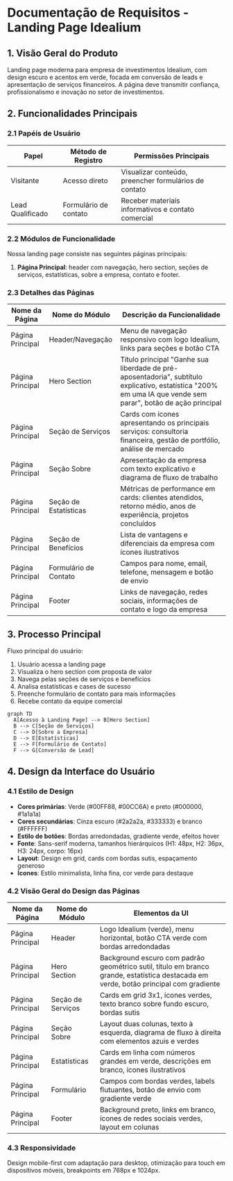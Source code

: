 # Documentação de Requisitos - Landing Page Idealium

## 1. Visão Geral do Produto

Landing page moderna para empresa de investimentos Idealium, com design escuro e acentos em verde, focada em conversão de leads e apresentação de serviços financeiros. A página deve transmitir confiança, profissionalismo e inovação no setor de investimentos.

## 2. Funcionalidades Principais

### 2.1 Papéis de Usuário

| Papel | Método de Registro | Permissões Principais |
|-------|-------------------|----------------------|
| Visitante | Acesso direto | Visualizar conteúdo, preencher formulários de contato |
| Lead Qualificado | Formulário de contato | Receber materiais informativos e contato comercial |

### 2.2 Módulos de Funcionalidade

Nossa landing page consiste nas seguintes páginas principais:
1. **Página Principal**: header com navegação, hero section, seções de serviços, estatísticas, sobre a empresa, contato e footer.

### 2.3 Detalhes das Páginas

| Nome da Página | Nome do Módulo | Descrição da Funcionalidade |
|----------------|----------------|-----------------------------|
| Página Principal | Header/Navegação | Menu de navegação responsivo com logo Idealium, links para seções e botão CTA |
| Página Principal | Hero Section | Título principal "Ganhe sua liberdade de pré-aposentadoria", subtítulo explicativo, estatística "200% em uma IA que vende sem parar", botão de ação principal |
| Página Principal | Seção de Serviços | Cards com ícones apresentando os principais serviços: consultoria financeira, gestão de portfólio, análise de mercado |
| Página Principal | Seção Sobre | Apresentação da empresa com texto explicativo e diagrama de fluxo de trabalho |
| Página Principal | Seção de Estatísticas | Métricas de performance em cards: clientes atendidos, retorno médio, anos de experiência, projetos concluídos |
| Página Principal | Seção de Benefícios | Lista de vantagens e diferenciais da empresa com ícones ilustrativos |
| Página Principal | Formulário de Contato | Campos para nome, email, telefone, mensagem e botão de envio |
| Página Principal | Footer | Links de navegação, redes sociais, informações de contato e logo da empresa |

## 3. Processo Principal

Fluxo principal do usuário:
1. Usuário acessa a landing page
2. Visualiza o hero section com proposta de valor
3. Navega pelas seções de serviços e benefícios
4. Analisa estatísticas e cases de sucesso
5. Preenche formulário de contato para mais informações
6. Recebe contato da equipe comercial

```mermaid
graph TD
  A[Acesso à Landing Page] --> B[Hero Section]
  B --> C[Seção de Serviços]
  C --> D[Sobre a Empresa]
  D --> E[Estatísticas]
  E --> F[Formulário de Contato]
  F --> G[Conversão de Lead]
```

## 4. Design da Interface do Usuário

### 4.1 Estilo de Design

- **Cores primárias**: Verde (#00FF88, #00CC6A) e preto (#000000, #1a1a1a)
- **Cores secundárias**: Cinza escuro (#2a2a2a, #333333) e branco (#FFFFFF)
- **Estilo de botões**: Bordas arredondadas, gradiente verde, efeitos hover
- **Fonte**: Sans-serif moderna, tamanhos hierárquicos (H1: 48px, H2: 36px, H3: 24px, corpo: 16px)
- **Layout**: Design em grid, cards com bordas sutis, espaçamento generoso
- **Ícones**: Estilo minimalista, linha fina, cor verde para destaque

### 4.2 Visão Geral do Design das Páginas

| Nome da Página | Nome do Módulo | Elementos da UI |
|----------------|----------------|----------------|
| Página Principal | Header | Logo Idealium (verde), menu horizontal, botão CTA verde com bordas arredondadas |
| Página Principal | Hero Section | Background escuro com padrão geométrico sutil, título em branco grande, estatística destacada em verde, botão principal com gradiente |
| Página Principal | Seção de Serviços | Cards em grid 3x1, ícones verdes, texto branco sobre fundo escuro, bordas sutis |
| Página Principal | Seção Sobre | Layout duas colunas, texto à esquerda, diagrama de fluxo à direita com elementos azuis e verdes |
| Página Principal | Estatísticas | Cards em linha com números grandes em verde, descrições em branco, ícones ilustrativos |
| Página Principal | Formulário | Campos com bordas verdes, labels flutuantes, botão de envio com gradiente verde |
| Página Principal | Footer | Background preto, links em branco, ícones de redes sociais verdes, layout em colunas |

### 4.3 Responsividade

Design mobile-first com adaptação para desktop, otimização para touch em dispositivos móveis, breakpoints em 768px e 1024px.